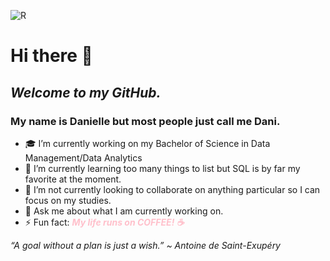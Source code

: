 ![R](https://user-images.githubusercontent.com/47258069/180854088-c88ede33-82d9-414e-999d-f06c5fb44f2a.png)



# Hi there 👋
## *Welcome to my GitHub.*
### My name is Danielle but most people just call me Dani.

- 🎓 I’m currently working on my Bachelor of Science in Data Management/Data Analytics 
- 📔 I’m currently learning too many things to list but SQL is by far my favorite at the moment.
- 👯 I’m not currently looking to collaborate on anything particular so I can focus on my studies.
- 💬 Ask me about what I am currently working on.
- ⚡ Fun fact: <span style="color:pink"> **_My life runs on COFFEE! :coffee:_** </span>

*“A goal without a plan is just a wish.” ~ Antoine de Saint-Exupéry*
